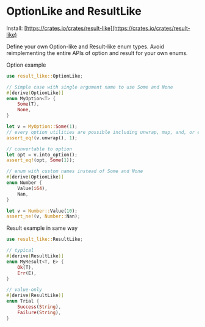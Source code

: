 # OptionLike and ResultLike

Install: [https://crates.io/crates/result-like](https://crates.io/crates/result-like)

Define your own Option-like and Result-like enum types.
Avoid reimplementing the entire APIs of option and result for your own enums.

Option example
```rust
use result_like::OptionLike;

// Simple case with single argument name to use Some and None
#[derive(OptionLike)]
enum MyOption<T> {
    Some(T),
    None,
}

let v = MyOption::Some(1);
// every option utilities are possible including unwrap, map, and, or etc.
assert_eq!(v.unwrap(), 1);

// convertable to option
let opt = v.into_option();
assert_eq!(opt, Some(1));

// enum with custom names instead of Some and None
#[derive(OptionLike)]
enum Number {
    Value(i64),
    Nan,
}

let v = Number::Value(10);
assert_ne!(v, Number::Nan);
```

Result example in same way
```rust
use result_like::ResultLike;

// typical
#[derive(ResultLike)]
enum MyResult<T, E> {
    Ok(T),
    Err(E),
}

// value-only
#[derive(ResultLike)]
enum Trial {
    Success(String),
    Failure(String),
}
```
